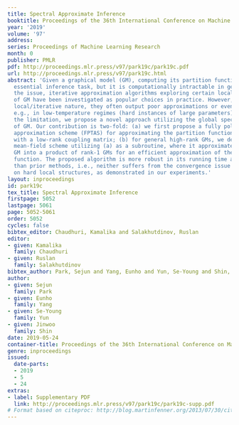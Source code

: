 ```yaml
---
title: Spectral Approximate Inference
booktitle: Proceedings of the 36th International Conference on Machine Learning
year: '2019'
volume: '97'
address: 
series: Proceedings of Machine Learning Research
month: 0
publisher: PMLR
pdf: http://proceedings.mlr.press/v97/park19c/park19c.pdf
url: http://proceedings.mlr.press/v97/park19c.html
abstract: 'Given a graphical model (GM), computing its partition function is the most
  essential inference task, but it is computationally intractable in general. To address
  the issue, iterative approximation algorithms exploring certain local structure/consistency
  of GM have been investigated as popular choices in practice. However, due to their
  local/iterative nature, they often output poor approximations or even do not converge,
  e.g., in low-temperature regimes (hard instances of large parameters). To overcome
  the limitation, we propose a novel approach utilizing the global spectral feature
  of GM. Our contribution is two-fold: (a) we first propose a fully polynomial-time
  approximation scheme (FPTAS) for approximating the partition function of GM associating
  with a low-rank coupling matrix; (b) for general high-rank GMs, we design a spectral
  mean-field scheme utilizing (a) as a subroutine, where it approximates a high-rank
  GM into a product of rank-1 GMs for an efficient approximation of the partition
  function. The proposed algorithm is more robust in its running time and accuracy
  than prior methods, i.e., neither suffers from the convergence issue nor depends
  on hard local structures, as demonstrated in our experiments.'
layout: inproceedings
id: park19c
tex_title: Spectral Approximate Inference
firstpage: 5052
lastpage: 5061
page: 5052-5061
order: 5052
cycles: false
bibtex_editor: Chaudhuri, Kamalika and Salakhutdinov, Ruslan
editor:
- given: Kamalika
  family: Chaudhuri
- given: Ruslan
  family: Salakhutdinov
bibtex_author: Park, Sejun and Yang, Eunho and Yun, Se-Young and Shin, Jinwoo
author:
- given: Sejun
  family: Park
- given: Eunho
  family: Yang
- given: Se-Young
  family: Yun
- given: Jinwoo
  family: Shin
date: 2019-05-24
container-title: Proceedings of the 36th International Conference on Machine Learning
genre: inproceedings
issued:
  date-parts:
  - 2019
  - 5
  - 24
extras:
- label: Supplementary PDF
  link: http://proceedings.mlr.press/v97/park19c/park19c-supp.pdf
# Format based on citeproc: http://blog.martinfenner.org/2013/07/30/citeproc-yaml-for-bibliographies/
---
```

